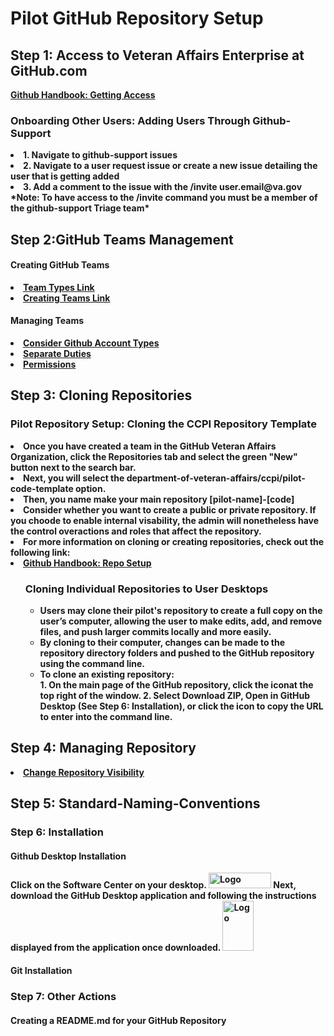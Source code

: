 <h1> Pilot GitHub Repository Setup </h1>
<h2> Step 1: Access to Veteran Affairs Enterprise at GitHub.com </h2>
<a href="https://department-of-veterans-affairs.github.io/github-handbook/guides/onboarding/getting-access#step-1-githubcom-account"> <strong>Github Handbook: Getting Access </a>

<h3> Onboarding Other Users: Adding Users Through Github-Support </h3>
<li> 1. Navigate to github-support issues </li>
<li> 2. Navigate to a user request issue or create a new issue detailing the user that is getting added </li>
<li> 3. Add a comment to the issue with the /invite user.email@va.gov </li>
*Note: To have access to the /invite command you must be a member of the github-support Triage team* <b>

<h2> Step 2:GitHub Teams Management </h2>
 
  <h4>Creating GitHub Teams</h4> 
    <li><a href="https://dvagov.sharepoint.com/sites/OITEPMOCMDepartment/SitePages/3.10-GitHub-Team-Types.aspx"><strong> Team Types Link</a></li>
    <li><a href="https://department-of-veterans-affairs.github.io/github-handbook/github-teams-in-the-va"><strong> Creating Teams Link</a></li>
    <h4>Managing Teams</h4>
     <li><a href="https://docs.github.com/en/get-started/learning-about-github/types-of-github-accounts"><strong>Consider Github Account Types</a></li>
    <li><a href="https://department-of-veterans-affairs.github.io/github-handbook/separate-duties-at-the-va"><strong>Separate Duties </a></li>
    <li><a href="https://department-of-veterans-affairs.github.io/github-handbook/guides/features/access-permissions"><strong> Permissions</a>
      </ul>
      
  <h2> Step 3: Cloning Repositories </h2>
    
  <h3> Pilot Repository Setup: Cloning the CCPI Repository Template</h3>
      
   <li>Once you have created a team in the GitHub Veteran Affairs Organization, click the Repositories tab and select the green 
     "New" button next to the search bar.</li>
      <li>Next, you will select the department-of-veteran-affairs/ccpi/pilot-code-template option.</li>
      <li>Then, you name make your main repository <b>[pilot-name]-[code]<b> </li>
      <li>Consider whether you want to create a public or private repository. If you choode to enable internal visability, the admin will
        nonetheless have the control overactions and roles that affect the repository. </li>
      <li> For more information on cloning or creating repositories, check out the following link:
     <li><a href="https://department-of-veterans-affairs.github.io/github-handbook/github-repo-setup-in-the-va"> <strong>Github Handbook: Repo Setup </a></li>
       <ul>
       <h3> Cloning Individual Repositories to User Desktops</h3>
        <ul>
  <li>Users may clone their pilot's repository to create a full copy on the user’s computer, allowing the user to make edits, 
    add, and remove files, and push larger commits locally and more easily. </li> 
  <li> By cloning to their computer, changes can be made to the repository directory folders and pushed to the GitHub repository using the command line.</li>
  <li> To clone an existing repository: </li>
      1. On the main page of the GitHub repository, click the iconat the top right of the window.  
      2. Select Download ZIP, Open in GitHub Desktop (See Step 6: Installation), or click the icon to copy the URL to enter into the command line.
          </ul>
            </ul>

 <h2> Step 4: Managing Repository </h2>
 <li><a href="https://department-of-veterans-affairs.github.io/github-handbook/github-release-linking-data"><strong> Change Repository Visibility </a>

   <h2> Step 5: Standard-Naming-Conventions </h2>

### Step 6: Installation 
#### Github Desktop Installation 
Click on the Software Center on your desktop. 
<img src="https://user-images.githubusercontent.com/105750400/182799638-8b986305-3726-499f-92df-ae319d04c2c6.png" alt="Logo" width="100" height="25">
Next, download the GitHub Desktop application and following the instructions displayed from the application once downloaded.
  <img src="https://user-images.githubusercontent.com/105750400/182800055-dccd42af-a1ba-4c8b-9aa1-f3fde39f74e5.png" alt="Logo" width="50" height="80"> 

#### Git Installation 


### Step 7: Other Actions
#### Creating a README.md for your GitHub Repository 
####

